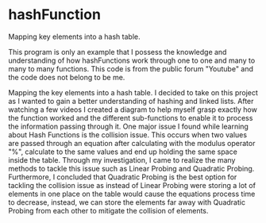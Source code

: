 # hashFunction
Mapping key elements into a hash table.

This program is only an example that I possess the knowledge and understanding of how hashFunctions work through one to one and many to many to many functions. This code is from the public forum "Youtube" and the code does not belong to be me.

Mapping the key elements into a hash table. I decided to take on this project as I wanted to gain a better understanding of hashing and linked lists. After watching a few videos I created a diagram to help myself grasp exactly how the function worked and the different sub-functions to enable it to process the information passing through it. One major issue I found while learning about Hash Functions is the collision issue. This occurs when two values are passed through an equation after calculating with the modulus operator "%", calculate to the same values and end up holding the same space inside the table. Through my investigation, I came to realize the many methods to tackle this issue such as Linear Probing and Quadratic Probing. Furthermore, I concluded that Quadratic Probing is the best option for tackling the collision issue as instead of Linear Probing were storing a lot of elements in one place on the table would cause the equations process time to decrease, instead, we can store the elements far away with Quadratic Probing from each other to mitigate the collision of elements.
